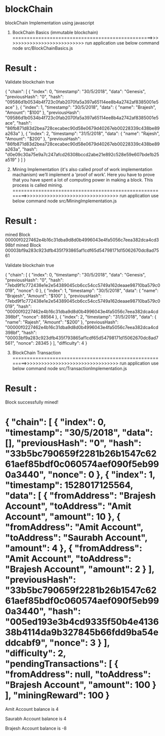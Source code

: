 # blockChain
blockChain Implementation using javascript

1. BockChain Basics (immutable blockchain)
=================================================>>>>>>>>>>>>>>>>>>>>>>>>>>>>
run application use below command
node src/BlockChainBasics.js

Result :
========

Validate blockchain
true

{
          "chain": [
                    {
                              "index": 0,
                              "timestamp": "30/5/2018",
                              "data": "Genesis",
                              "previousHash": "0",
                              "hash": "09586d1b0534b4f723c0fab2070fa5a397a65114ee8b4a2742af8385001e5ace"
                    },
                    {
                              "index": 1,
                              "timestamp": "30/5/2018",
                              "data": {
                                        "name": "Brajesh",
                                        "Amount": "$100"
                              },
                              "previousHash": "09586d1b0534b4f723c0fab2070fa5a397a65114ee8b4a2742af8385001e5ace",
                              "hash": "86fb871d83d2bea728cecabec90d58e0679d40267eb00228339c438be89a263a"
                    },
                    {
                              "index": 2,
                              "timestamp": "31/5/2018",
                              "data": {
                                        "name": "Rajesh",
                                        "Amount": "$200"
                              },
                              "previousHash": "86fb871d83d2bea728cecabec90d58e0679d40267eb00228339c438be89a263a",
                              "hash": "d0e09c30a75e9a7c247afcd26308bccd2abe21e892c528e59e607bde1b25a519"
                    }
          ]
}



2. Mining Implementation (it's also called proof of work implementation machanism)
we’ll implement a ‘proof of work’. Here you have to prove that you have spent a lot of computing power in making a block. This process is called mining.
========================================================>>>>>>>>>>>>>>>>>>>>>>>>>>>>>>>>>
run application use below command
node src/MiningImplementation.js

Result :
========
mined Block 00000f0227462e4b16c31dba9d8d0b4996043e4fa5056c7eea382dca4cd398bf
mined Block 00003bf9a283c923dfb435f793865af1cdf65d54798171d15062670dc8ad7561

Validate blockchain
true

{
          "chain": [
                    {
                              "index": 0,
                              "timestamp": "30/5/2018",
                              "data": "Genesis",
                              "previousHash": "0",
                              "hash": "7ebd9f1c772438e1e2e54389045cb6cc54cc5749a162deaae98710ba579c0019",
                              "nonce": 0
                    },
                    {
                              "index": 1,
                              "timestamp": "30/5/2018",
                              "data": {
                                        "name": "Brajesh",
                                        "Amount": "$100"
                              },
                              "previousHash": "7ebd9f1c772438e1e2e54389045cb6cc54cc5749a162deaae98710ba579c0019",
                              "hash": "00000f0227462e4b16c31dba9d8d0b4996043e4fa5056c7eea382dca4cd398bf",
                              "nonce": 88564
                    },
                    {
                              "index": 2,
                              "timestamp": "31/5/2018",
                              "data": {
                                        "name": "Rajesh",
                                        "Amount": "$200"
                              },
                              "previousHash": "00000f0227462e4b16c31dba9d8d0b4996043e4fa5056c7eea382dca4cd398bf",
                              "hash": "00003bf9a283c923dfb435f793865af1cdf65d54798171d15062670dc8ad7561",
                              "nonce": 28345
                    }
          ],
          "difficulty": 4
}

3. BlockChain Transaction
========================================================>>>>>>>>>>>>>>>>>>>>>>>>>>>>>>>>>
run application use below command
node src/TransactionImplementation.js

Result :
========
Block successfully mined!

{
          "chain": [
                    {
                              "index": 0,
                              "timestamp": "30/5/2018",
                              "data": [],
                              "previousHash": "0",
                              "hash": "33b5bc790659f2281b26b1547c6261aef85bdf0c060574aef090f5eb990a3440",
                              "nonce": 0
                    },
                    {
                              "index": 1,
                              "timestamp": 1528017125564,
                              "data": [
                                        {
                                                  "fromAddress": "Brajesh Account",
                                                  "toAddress": "Amit Account",
                                                  "amount": 10
                                        },
                                        {
                                                  "fromAddress": "Amit Account",
                                                  "toAddress": "Saurabh Account",
                                                  "amount": 4
                                        },
                                        {
                                                  "fromAddress": "Amit Account",
                                                  "toAddress": "Brajesh Account",
                                                  "amount": 2
                                        }
                              ],
                              "previousHash": "33b5bc790659f2281b26b1547c6261aef85bdf0c060574aef090f5eb990a3440",
                              "hash": "005ed193e3b4cd9335f50b4e413638b4114da9b327845b66fdd9ba54eddcabf9",
                              "nonce": 3
                    }
          ],
          "difficulty": 2,
          "pendingTransactions": [
                    {
                              "fromAddress": null,
                              "toAddress": "Brajesh Account",
                              "amount": 100
                    }
          ],
          "miningReward": 100
}
=====================================================================================

Amit Account balance is 4

Saurabh Account balance is 4

Brajesh Account balance is -8



